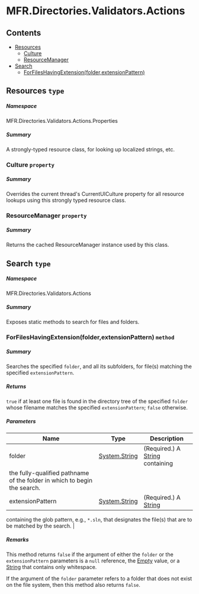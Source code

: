 <a name='assembly'></a>
# MFR.Directories.Validators.Actions

## Contents

- [Resources](#T-MFR-Directories-Validators-Actions-Properties-Resources 'MFR.Directories.Validators.Actions.Properties.Resources')
  - [Culture](#P-MFR-Directories-Validators-Actions-Properties-Resources-Culture 'MFR.Directories.Validators.Actions.Properties.Resources.Culture')
  - [ResourceManager](#P-MFR-Directories-Validators-Actions-Properties-Resources-ResourceManager 'MFR.Directories.Validators.Actions.Properties.Resources.ResourceManager')
- [Search](#T-MFR-Directories-Validators-Actions-Search 'MFR.Directories.Validators.Actions.Search')
  - [ForFilesHavingExtension(folder,extensionPattern)](#M-MFR-Directories-Validators-Actions-Search-ForFilesHavingExtension-System-String,System-String- 'MFR.Directories.Validators.Actions.Search.ForFilesHavingExtension(System.String,System.String)')

<a name='T-MFR-Directories-Validators-Actions-Properties-Resources'></a>
## Resources `type`

##### Namespace

MFR.Directories.Validators.Actions.Properties

##### Summary

A strongly-typed resource class, for looking up localized strings, etc.

<a name='P-MFR-Directories-Validators-Actions-Properties-Resources-Culture'></a>
### Culture `property`

##### Summary

Overrides the current thread's CurrentUICulture property for all
  resource lookups using this strongly typed resource class.

<a name='P-MFR-Directories-Validators-Actions-Properties-Resources-ResourceManager'></a>
### ResourceManager `property`

##### Summary

Returns the cached ResourceManager instance used by this class.

<a name='T-MFR-Directories-Validators-Actions-Search'></a>
## Search `type`

##### Namespace

MFR.Directories.Validators.Actions

##### Summary

Exposes static methods to search for files and folders.

<a name='M-MFR-Directories-Validators-Actions-Search-ForFilesHavingExtension-System-String,System-String-'></a>
### ForFilesHavingExtension(folder,extensionPattern) `method`

##### Summary

Searches the specified `folder`, and all its subfolders, for
file(s) matching the specified `extensionPattern`.

##### Returns

`true` if at least one file is found in the directory
tree of the specified `folder` whose filename matches the
specified `extensionPattern`; `false`
otherwise.

##### Parameters

| Name | Type | Description |
| ---- | ---- | ----------- |
| folder | [System.String](http://msdn.microsoft.com/query/dev14.query?appId=Dev14IDEF1&l=EN-US&k=k:System.String 'System.String') | (Required.) A [String](http://msdn.microsoft.com/query/dev14.query?appId=Dev14IDEF1&l=EN-US&k=k:System.String 'System.String') containing
the fully-qualified pathname of the folder in which to begin the search. |
| extensionPattern | [System.String](http://msdn.microsoft.com/query/dev14.query?appId=Dev14IDEF1&l=EN-US&k=k:System.String 'System.String') | (Required.) A [String](http://msdn.microsoft.com/query/dev14.query?appId=Dev14IDEF1&l=EN-US&k=k:System.String 'System.String')
containing the glob pattern, e.g., `*.sln`, that designates the file(s)
that are to be matched by the search. |

##### Remarks

This method returns `false` if the argument of either
the `folder` or the `extensionPattern`
parameters is a `null` reference, the
[Empty](http://msdn.microsoft.com/query/dev14.query?appId=Dev14IDEF1&l=EN-US&k=k:System.String.Empty 'System.String.Empty') value, or a [String](http://msdn.microsoft.com/query/dev14.query?appId=Dev14IDEF1&l=EN-US&k=k:System.String 'System.String')
that contains only whitespace.



If the argument of the `folder` parameter refers to a folder
that does not exist on the file system, then this method also returns
`false`.
